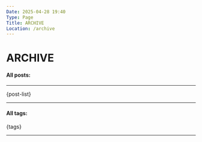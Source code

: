 ```yaml
---
Date: 2025-04-28 19:40
Type: Page
Title: ARCHIVE
Location: /archive
---
```


# ARCHIVE

#### All posts:

---

{post-list}

---

#### All tags:

{tags}

---
